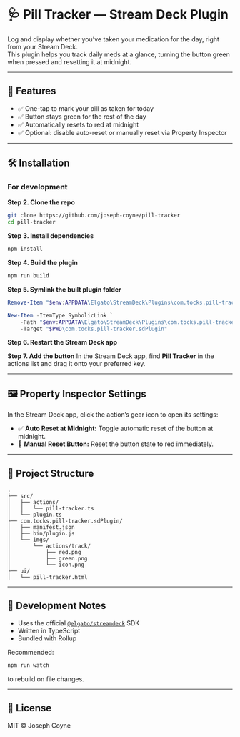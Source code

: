 # 🩺 Pill Tracker — Stream Deck Plugin

Log and display whether you’ve taken your medication for the day, right from your Stream Deck.  
This plugin helps you track daily meds at a glance, turning the button green when pressed and resetting it at midnight.

---

## 📸 Features

- ✅ One-tap to mark your pill as taken for today  
- ✅ Button stays green for the rest of the day  
- ✅ Automatically resets to red at midnight  
- ✅ Optional: disable auto-reset or manually reset via Property Inspector  

---

## 🛠 Installation

### For development

**Step 2. Clone the repo**
```bash
git clone https://github.com/joseph-coyne/pill-tracker
cd pill-tracker
```

**Step 3. Install dependencies**
```bash
npm install
```

**Step 4. Build the plugin**
```bash
npm run build
```

**Step 5. Symlink the built plugin folder**
```powershell
Remove-Item "$env:APPDATA\Elgato\StreamDeck\Plugins\com.tocks.pill-tracker.sdPlugin" -Recurse -Force

New-Item -ItemType SymbolicLink `
    -Path "$env:APPDATA\Elgato\StreamDeck\Plugins\com.tocks.pill-tracker.sdPlugin" `
    -Target "$PWD\com.tocks.pill-tracker.sdPlugin"
```

**Step 6. Restart the Stream Deck app**

**Step 7. Add the button**
In the Stream Deck app, find **Pill Tracker** in the actions list and drag it onto your preferred key.

---

## 🖼 Property Inspector Settings

In the Stream Deck app, click the action’s gear icon to open its settings:

- ✅ **Auto Reset at Midnight:** Toggle automatic reset of the button at midnight.
- 🔘 **Manual Reset Button:** Reset the button state to red immediately.

---

## 📁 Project Structure

```
.
├── src/
│   ├── actions/
│   │   └── pill-tracker.ts
│   └── plugin.ts
├── com.tocks.pill-tracker.sdPlugin/
│   ├── manifest.json
│   ├── bin/plugin.js
│   └── imgs/
│       └── actions/track/
│           ├── red.png
│           ├── green.png
│           └── icon.png
├── ui/
│   └── pill-tracker.html
```

---

## 🧪 Development Notes

- Uses the official [`@elgato/streamdeck`](https://www.npmjs.com/package/@elgato/streamdeck) SDK
- Written in TypeScript
- Bundled with Rollup

Recommended:
```bash
npm run watch
```
to rebuild on file changes.

---

## 📄 License

MIT © Joseph Coyne
